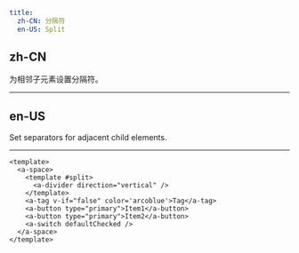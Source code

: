 ```yaml
title:
  zh-CN: 分隔符
  en-US: Split
```

## zh-CN

为相邻子元素设置分隔符。

---

## en-US

Set separators for adjacent child elements.

---

```vue
<template>
  <a-space>
    <template #split>
      <a-divider direction="vertical" />
    </template>
    <a-tag v-if="false" color='arcoblue'>Tag</a-tag>
    <a-button type="primary">Item1</a-button>
    <a-button type="primary">Item2</a-button>
    <a-switch defaultChecked />
  </a-space>
</template>
```
